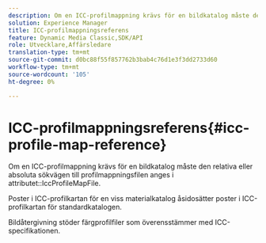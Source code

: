 ```yaml
---
description: Om en ICC-profilmappning krävs för en bildkatalog måste den relativa eller absoluta sökvägen till profilmappningsfilen anges i attributet IccProfileMapFile.
solution: Experience Manager
title: ICC-profilmappningsreferens
feature: Dynamic Media Classic,SDK/API
role: Utvecklare,Affärsledare
translation-type: tm+mt
source-git-commit: d0bc88f55f857762b3bab4c76d1e3f3dd2733d60
workflow-type: tm+mt
source-wordcount: '105'
ht-degree: 0%

---
```



# ICC-profilmappningsreferens{#icc-profile-map-reference}

Om en ICC-profilmappning krävs för en bildkatalog måste den relativa eller absoluta sökvägen till profilmappningsfilen anges i attributet::IccProfileMapFile.

Poster i ICC-profilkartan för en viss materialkatalog åsidosätter poster i ICC-profilkartan för standardkatalogen.

Bildåtergivning stöder färgprofilfiler som överensstämmer med ICC-specifikationen.
